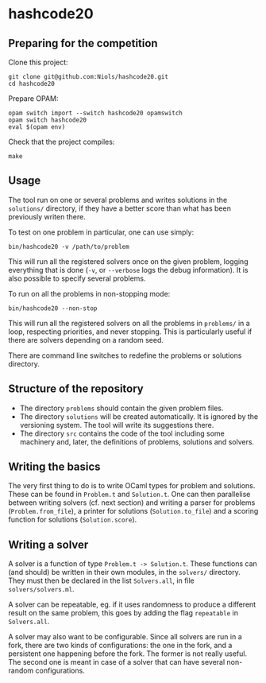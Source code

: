 hashcode20
============

Preparing for the competition
-----------------------------

Clone this project:

    git clone git@github.com:Niols/hashcode20.git
    cd hashcode20

Prepare OPAM:

    opam switch import --switch hashcode20 opamswitch
    opam switch hashcode20
    eval $(opam env)

Check that the project compiles:

    make

Usage
------

The tool run on one or several problems and writes solutions in the `solutions/`
directory, if they have a better score than what has been previously writen
there.

To test on one problem in particular, one can use simply:

    bin/hashcode20 -v /path/to/problem

This will run all the registered solvers once on the given problem, logging
everything that is done (`-v`, or `--verbose` logs the debug information). It is
also possible to specify several problems.

To run on all the problems in non-stopping mode:

    bin/hashcode20 --non-stop

This will run all the registered solvers on all the problems in `problems/` in a
loop, respecting priorities, and never stopping. This is particularly useful if
there are solvers depending on a random seed.

There are command line switches to redefine the problems or solutions directory.

Structure of the repository
---------------------------

- The directory `problems` should contain the given problem files.
- The directory `solutions` will be created automatically. It is ignored by the
  versioning system. The tool will write its suggestions there.
- The directory `src` contains the code of the tool including some machinery
  and, later, the definitions of problems, solutions and solvers.

Writing the basics
------------------

The very first thing to do is to write OCaml types for problem and solutions.
These can be found in `Problem.t` and `Solution.t`. One can then parallelise
between writing solvers (cf. next section) and writing a parser for problems
(`Problem.from_file`), a printer for solutions (`Solution.to_file`) and a
scoring function for solutions (`Solution.score`).

Writing a solver
----------------

A solver is a function of type `Problem.t -> Solution.t`. These functions can
(and should) be written in their own modules, in the `solvers/` directory. They
must then be declared in the list `Solvers.all`, in file `solvers/solvers.ml`.

A solver can be repeatable, eg. if it uses randomness to produce a different
result on the same problem, this goes by adding the flag `repeatable` in
`Solvers.all`.

A solver may also want to be configurable. Since all solvers are run in a fork,
there are two kinds of configurations: the one in the fork, and a persistent one
happening before the fork. The former is not really useful. The second one is
meant in case of a solver that can have several non-random configurations.
